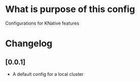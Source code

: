 # What is purpose of this config 

Configurations for KNative features

# Changelog

## [0.0.1]

- A default config for a local cluster
